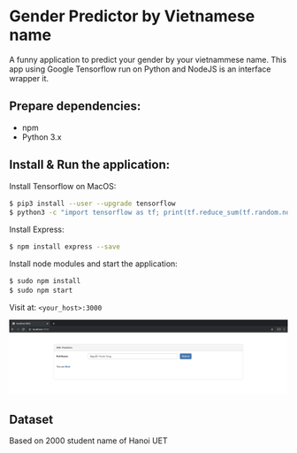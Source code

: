 Gender Predictor by Vietnamese name
===================================

A funny application to predict your gender by your vietnammese name. This app using Google Tensorflow run on Python and NodeJS is an interface wrapper it.

## Prepare dependencies:

- npm
- Python 3.x

## Install & Run the application:
Install Tensorflow on MacOS:
```bash
$ pip3 install --user --upgrade tensorflow
$ python3 -c "import tensorflow as tf; print(tf.reduce_sum(tf.random.normal([1000, 1000])))" # verify your installation
```
Install Express:
```bash
$ npm install express --save
```
Install node modules and start the application:
```bash
$ sudo npm install
$ sudo npm start
```
Visit at: `<your_host>:3000`

![Screen Shot](https://raw.githubusercontent.com/NgTung/gender_pridictor/master/screenshot.png "Screen Shot")

## Dataset
Based on 2000 student name of Hanoi UET

